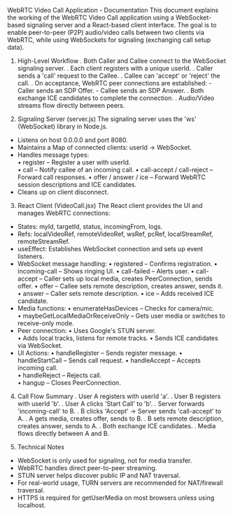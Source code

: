 WebRTC Video Call Application - Documentation
This document explains the working of the WebRTC Video Call application using a WebSocket-based signaling server and a React-based client interface. The goal is to enable peer-to-peer (P2P) audio/video calls between two clients via WebRTC, while using WebSockets for signaling (exchanging call setup data).

1. High-Level Workflow
. Both Caller and Callee connect to the WebSocket signaling server.
. Each client registers with a unique userId.
. Caller sends a 'call' request to the Callee.
. Callee can 'accept' or 'reject' the call.
. On acceptance, WebRTC peer connections are established:   - Caller sends an SDP Offer.   - Callee sends an SDP Answer.
. Both exchange ICE candidates to complete the connection.
. Audio/Video streams flow directly between peers.

2. Signaling Server (server.js)
The signaling server uses the 'ws' (WebSocket) library in Node.js.
- Listens on host 0.0.0.0 and port 8080.
- Maintains a Map of connected clients: userId → WebSocket.
- Handles message types:  
• register – Register a user with userId.  
• call – Notify callee of an incoming call. 
• call-accept / call-reject – Forward call responses. 
• offer / answer / ice – Forward WebRTC session descriptions and ICE candidates.
- Cleans up on client disconnect.

3. React Client (VideoCall.jsx)
The React client provides the UI and manages WebRTC connections:
- States: myId, targetId, status, incomingFrom, logs.
- Refs: localVideoRef, remoteVideoRef, wsRef, pcRef, localStreamRef, remoteStreamRef.
- useEffect: Establishes WebSocket connection and sets up event listeners.
- WebSocket message handling: 
• registered – Confirms registration. 
• incoming-call – Shows ringing UI. 
• call-failed – Alerts user. 
• call-accept – Caller sets up local media, creates PeerConnection, sends offer. 
• offer – Callee sets remote description, creates answer, sends it. 
• answer – Caller sets remote description. 
• ice – Adds received ICE candidate.
- Media functions: 
• enumerateHasDevices – Checks for camera/mic.  
• maybeGetLocalMediaOrReceiveOnly – Gets user media or switches to receive-only mode.
- Peer connection: 
• Uses Google's STUN server.  
• Adds local tracks, listens for remote tracks.
• Sends ICE candidates via WebSocket.
- UI Actions: 
• handleRegister – Sends register message. 
• handleStartCall – Sends call request. 
• handleAccept – Accepts incoming call.  
• handleReject – Rejects call.  
• hangup – Closes PeerConnection.

4. Call Flow Summary
. User A registers with userId 'a'.
. User B registers with userId 'b'.
. User A clicks 'Start Call' to 'b'.
. Server forwards 'incoming-call' to B.
. B clicks 'Accept' → Server sends 'call-accept' to A.
. A gets media, creates offer, sends to B.
. B sets remote description, creates answer, sends to A.
. Both exchange ICE candidates.
. Media flows directly between A and B.

5. Technical Notes
- WebSocket is only used for signaling, not for media transfer.
- WebRTC handles direct peer-to-peer streaming.
- STUN server helps discover public IP and NAT traversal.
- For real-world usage, TURN servers are recommended for NAT/firewall traversal.
- HTTPS is required for getUserMedia on most browsers unless using localhost.
